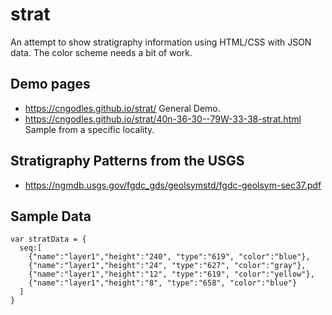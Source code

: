 # strat

An attempt to show stratigraphy information using HTML/CSS with JSON data. The color scheme needs a bit of work.

## Demo pages

* https://cngodles.github.io/strat/ General Demo.
* https://cngodles.github.io/strat/40n-36-30--79W-33-38-strat.html Sample from a specific locality.

## Stratigraphy Patterns from the USGS

* https://ngmdb.usgs.gov/fgdc_gds/geolsymstd/fgdc-geolsym-sec37.pdf

## Sample Data

```
var stratData = {
  seq:[
    {"name":"layer1","height":"240", "type":"619", "color":"blue"},
    {"name":"layer1","height":"24", "type":"627", "color":"gray"},
    {"name":"layer1","height":"12", "type":"619", "color":"yellow"},
    {"name":"layer1","height":"8", "type":"658", "color":"blue"}
  ]
}
```
